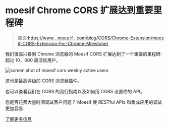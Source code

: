 # moesif Chrome CORS 扩展达到重要里程碑

> 原文:[https://www . moes if . com/blog/CORS/Chrome-Extension/moes if-CORS-Extension-For-Chrome-Milestone/](https://www.moesif.com/blog/cors/chrome-extension/Moesif-CORS-Extension-For-Chrome-Milestone/)

我们很高兴看到 Chrome 浏览器的 Moesif CORS 扩展达到了一个重要的里程碑:超过 10，000 周活跃用户。

![screen shot of moesif cors weekly active users](../Images/f4798500c9115c2b6416e52d4ecc55d6.png)

这也是最高评级的 CORS 浏览器插件。

也可以查看我们在 CORS 的流行指南以及如何用 CORS 设置你的 API。

您是否花费大量时间调试客户问题？
Moesif 使 RESTful APIs 和集成应用的调试更加容易

[了解更多信息](https://www.moesif.com?utm_source=blog)